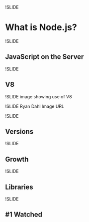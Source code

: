 !SLIDE
# What is Node.js?

!SLIDE
## JavaScript on the Server

!SLIDE
## V8

!SLIDE
image showing use of V8

!SLIDE
Ryan Dahl
Image
URL

!SLIDE
## Versions

!SLIDE
## Growth

!SLIDE
## Libraries

!SLIDE
## #1 Watched
